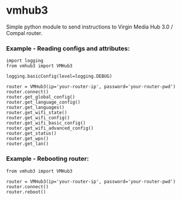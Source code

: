 # vmhub3

Simple python module to send instructions to Virgin Media Hub 3.0 / Compal router.

### Example - Reading configs and attributes:

    import logging
    from vmhub3 import VMHub3

    logging.basicConfig(level=logging.DEBUG)

    router = VMHub3(ip='your-router-ip', password='your-router-pwd')
    router.connect()
    router.get_global_config()
    router.get_language_config()
    router.get_languages()
    router.get_wifi_state()
    router.get_wifi_config()
    router.get_wifi_basic_config()
    router.get_wifi_advanced_config()
    router.get_status()
    router.get_wps()
    router.get_lan()

### Example - Rebooting router:

    from vmhub3 import VMHub3

    router = VMHub3(ip='your-router-ip', password='your-router-pwd')
    router.connect()
    router.reboot()
